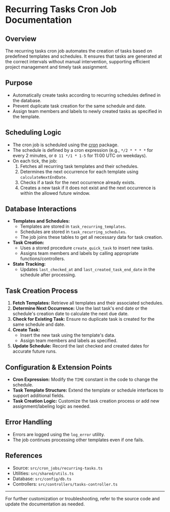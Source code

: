 # Recurring Tasks Cron Job Documentation

## Overview
The recurring tasks cron job automates the creation of tasks based on predefined templates and schedules. It ensures that tasks are generated at the correct intervals without manual intervention, supporting efficient project management and timely task assignment.

## Purpose
- Automatically create tasks according to recurring schedules defined in the database.
- Prevent duplicate task creation for the same schedule and date.
- Assign team members and labels to newly created tasks as specified in the template.

## Scheduling Logic
- The cron job is scheduled using the [cron](https://www.npmjs.com/package/cron) package.
- The schedule is defined by a cron expression (e.g., `*/2 * * * *` for every 2 minutes, or `0 11 */1 * 1-5` for 11:00 UTC on weekdays).
- On each tick, the job:
  1. Fetches all recurring task templates and their schedules.
  2. Determines the next occurrence for each template using `calculateNextEndDate`.
  3. Checks if a task for the next occurrence already exists.
  4. Creates a new task if it does not exist and the next occurrence is within the allowed future window.

## Database Interactions
- **Templates and Schedules:**
  - Templates are stored in `task_recurring_templates`.
  - Schedules are stored in `task_recurring_schedules`.
  - The job joins these tables to get all necessary data for task creation.
- **Task Creation:**
  - Uses a stored procedure `create_quick_task` to insert new tasks.
  - Assigns team members and labels by calling appropriate functions/controllers.
- **State Tracking:**
  - Updates `last_checked_at` and `last_created_task_end_date` in the schedule after processing.

## Task Creation Process
1. **Fetch Templates:** Retrieve all templates and their associated schedules.
2. **Determine Next Occurrence:** Use the last task's end date or the schedule's creation date to calculate the next due date.
3. **Check for Existing Task:** Ensure no duplicate task is created for the same schedule and date.
4. **Create Task:**
   - Insert the new task using the template's data.
   - Assign team members and labels as specified.
5. **Update Schedule:** Record the last checked and created dates for accurate future runs.

## Configuration & Extension Points
- **Cron Expression:** Modify the `TIME` constant in the code to change the schedule.
- **Task Template Structure:** Extend the template or schedule interfaces to support additional fields.
- **Task Creation Logic:** Customize the task creation process or add new assignment/labeling logic as needed.

## Error Handling
- Errors are logged using the `log_error` utility.
- The job continues processing other templates even if one fails.

## References
- Source: `src/cron_jobs/recurring-tasks.ts`
- Utilities: `src/shared/utils.ts`
- Database: `src/config/db.ts`
- Controllers: `src/controllers/tasks-controller.ts`

---
For further customization or troubleshooting, refer to the source code and update the documentation as needed.
